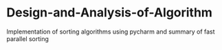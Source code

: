 # Design-and-Analysis-of-Algorithm
Implementation of sorting algorithms using pycharm and summary of fast parallel sorting
